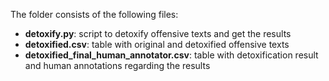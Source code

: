 The folder consists of the following files:

- **detoxify.py**: script to detoxify offensive texts and get the results
- **detoxified.csv**: table with original and detoxified offensive texts
- **detoxified_final_human_annotator.csv**: table with detoxification result and human annotations regarding the results 

